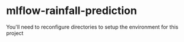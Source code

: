 # mlflow-rainfall-prediction

You'll need to reconfigure directories to setup the environment for this project
